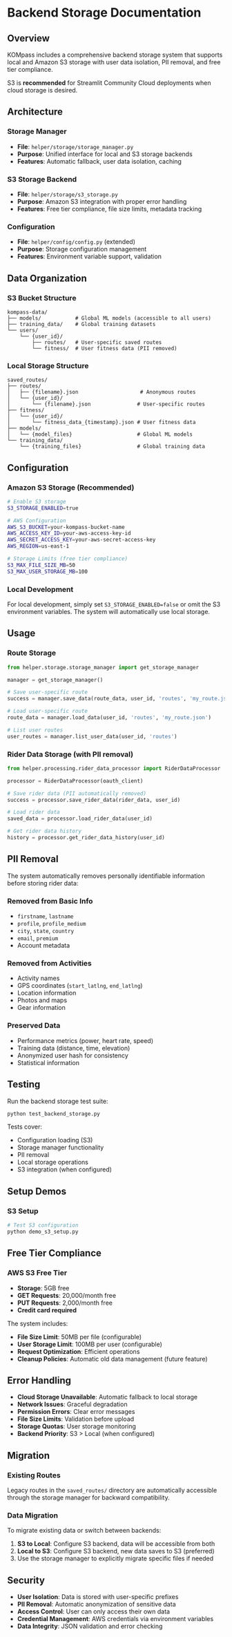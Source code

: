 # Backend Storage Documentation

## Overview

KOMpass includes a comprehensive backend storage system that supports local and Amazon S3 storage with user data isolation, PII removal, and free tier compliance.

S3 is **recommended** for Streamlit Community Cloud deployments when cloud storage is desired.

## Architecture

### Storage Manager
- **File**: `helper/storage/storage_manager.py`
- **Purpose**: Unified interface for local and S3 storage backends
- **Features**: Automatic fallback, user data isolation, caching

### S3 Storage Backend
- **File**: `helper/storage/s3_storage.py`
- **Purpose**: Amazon S3 integration with proper error handling
- **Features**: Free tier compliance, file size limits, metadata tracking

### Configuration
- **File**: `helper/config/config.py` (extended)
- **Purpose**: Storage configuration management
- **Features**: Environment variable support, validation

## Data Organization

### S3 Bucket Structure
```
kompass-data/
├── models/           # Global ML models (accessible to all users)
├── training_data/    # Global training datasets
└── users/
    └── {user_id}/
        ├── routes/   # User-specific saved routes
        └── fitness/  # User fitness data (PII removed)
```

### Local Storage Structure
```
saved_routes/
├── routes/
│   ├── {filename}.json                    # Anonymous routes
│   └── {user_id}/
│       └── {filename}.json               # User-specific routes
├── fitness/
│   └── {user_id}/
│       └── fitness_data_{timestamp}.json # User fitness data
├── models/
│   └── {model_files}                     # Global ML models
└── training_data/
    └── {training_files}                  # Global training data
```

## Configuration

### Amazon S3 Storage (Recommended)

```bash
# Enable S3 storage
S3_STORAGE_ENABLED=true

# AWS Configuration
AWS_S3_BUCKET=your-kompass-bucket-name
AWS_ACCESS_KEY_ID=your-aws-access-key-id
AWS_SECRET_ACCESS_KEY=your-aws-secret-access-key
AWS_REGION=us-east-1

# Storage Limits (free tier compliance)
S3_MAX_FILE_SIZE_MB=50
S3_MAX_USER_STORAGE_MB=100
```

### Local Development
For local development, simply set `S3_STORAGE_ENABLED=false` or omit the S3 environment variables. The system will automatically use local storage.

## Usage

### Route Storage
```python
from helper.storage.storage_manager import get_storage_manager

manager = get_storage_manager()

# Save user-specific route
success = manager.save_data(route_data, user_id, 'routes', 'my_route.json')

# Load user-specific route
route_data = manager.load_data(user_id, 'routes', 'my_route.json')

# List user routes
user_routes = manager.list_user_data(user_id, 'routes')
```

### Rider Data Storage (with PII removal)
```python
from helper.processing.rider_data_processor import RiderDataProcessor

processor = RiderDataProcessor(oauth_client)

# Save rider data (PII automatically removed)
success = processor.save_rider_data(rider_data, user_id)

# Load rider data
saved_data = processor.load_rider_data(user_id)

# Get rider data history
history = processor.get_rider_data_history(user_id)
```

## PII Removal

The system automatically removes personally identifiable information before storing rider data:

### Removed from Basic Info
- `firstname`, `lastname`
- `profile`, `profile_medium`
- `city`, `state`, `country`
- `email`, `premium`
- Account metadata

### Removed from Activities
- Activity names
- GPS coordinates (`start_latlng`, `end_latlng`)
- Location information
- Photos and maps
- Gear information

### Preserved Data
- Performance metrics (power, heart rate, speed)
- Training data (distance, time, elevation)
- Anonymized user hash for consistency
- Statistical information

## Testing

Run the backend storage test suite:

```bash
python test_backend_storage.py
```

Tests cover:
- Configuration loading (S3)
- Storage manager functionality
- PII removal
- Local storage operations
- S3 integration (when configured)

## Setup Demos

### S3 Setup
```bash
# Test S3 configuration
python demo_s3_setup.py
```

## Free Tier Compliance

### AWS S3 Free Tier
- **Storage**: 5GB free
- **GET Requests**: 20,000/month free
- **PUT Requests**: 2,000/month free
- **Credit card required**

The system includes:
- **File Size Limit**: 50MB per file (configurable)
- **User Storage Limit**: 100MB per user (configurable)
- **Request Optimization**: Efficient operations
- **Cleanup Policies**: Automatic old data management (future feature)

## Error Handling

- **Cloud Storage Unavailable**: Automatic fallback to local storage
- **Network Issues**: Graceful degradation
- **Permission Errors**: Clear error messages
- **File Size Limits**: Validation before upload
- **Storage Quotas**: User storage monitoring
- **Backend Priority**: S3 > Local (when configured)

## Migration

### Existing Routes
Legacy routes in the `saved_routes/` directory are automatically accessible through the storage manager for backward compatibility.

### Data Migration
To migrate existing data or switch between backends:

1. **S3 to Local**: Configure S3 backend, data will be accessible from both
2. **Local to S3**: Configure S3 backend, new data saves to S3 (preferred)
3. Use the storage manager to explicitly migrate specific files if needed

## Security

- **User Isolation**: Data is stored with user-specific prefixes
- **PII Removal**: Automatic anonymization of sensitive data
- **Access Control**: User can only access their own data
- **Credential Management**: AWS credentials via environment variables
- **Data Integrity**: JSON validation and error checking